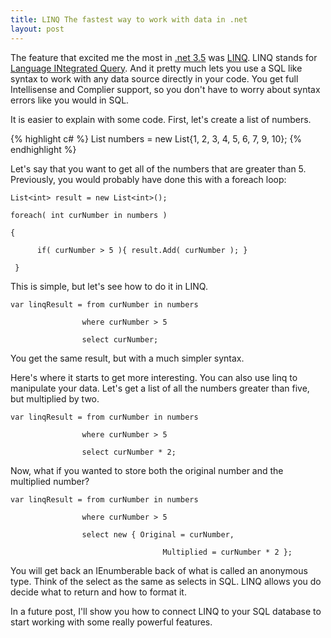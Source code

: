 ```yaml
---
title: LINQ The fastest way to work with data in .net
layout: post
---
```



The feature that excited me the most in [.net 3.5](http://msdn.microsoft.com/en-us/netframework/default.aspx) was [LINQ](http://msdn.microsoft.com/en-us/netframework/aa904594.aspx). LINQ stands for <a class="zem_slink" href="http://en.wikipedia.org/wiki/Language_Integrated_Query" title="Language Integrated Query" rel="wikipedia">Language INtegrated Query</a>. And it pretty much lets you use a SQL like syntax to work with any data source directly in your code. You get full Intellisense and Complier support, so you don't have to worry about syntax errors like you would in SQL. 

It is easier to explain with some code. First, let's create a list of numbers.
    {% highlight c# %}
    List<int> numbers = new List<int>{1, 2, 3, 4, 5, 6, 7, 9, 10};{% endhighlight %}

Let's say that you want to get all of the numbers that are greater than 5. Previously, you would probably have done this with a foreach loop:
    
    List<int> result = new List<int>();
    foreach( int curNumber in numbers )
    {
          if( curNumber > 5 ){ result.Add( curNumber ); }
     }

This is simple, but let's see how to do it in LINQ.

    var linqResult = from curNumber in numbers
                    where curNumber > 5
                    select curNumber;


You get the same result, but with a much simpler syntax.

Here's where it starts to get more interesting. You can also use linq to manipulate your data. Let's get a list of all the numbers greater than five, but multiplied by two. 

    var linqResult = from curNumber in numbers
                    where curNumber > 5
                    select curNumber * 2;

Now, what if you wanted to store both the original number and the multiplied number?

    var linqResult = from curNumber in numbers
                    where curNumber > 5
                    select new { Original = curNumber,
                                      Multiplied = curNumber * 2 };

You will get back an IEnumberable back of what is called an anonymous type. Think of the select as the same as selects in SQL. LINQ allows you do decide what to return and how to format it.

In a future post, I'll show you how to connect LINQ to your SQL database to start working with some really powerful features.
